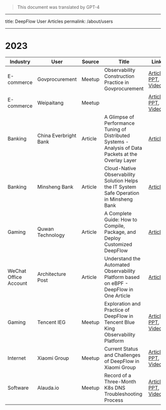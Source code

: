 > This document was translated by GPT-4

---

title: DeepFlow User Articles
permalink: /about/users

---

# 2023

| Industry              | User                  | Source  | Title                                                                                                  | Link                                                                                                                                                                                                                                                   |
| --------------------- | --------------------- | ------- | ------------------------------------------------------------------------------------------------------ | ------------------------------------------------------------------------------------------------------------------------------------------------------------------------------------------------------------------------------------------------------ |
| E-commerce            | Govprocurement        | Meetup  | Observability Construction Practice in Govprocurement                                                  | [Article](https://mp.weixin.qq.com/s/P_r1LQ3HerYNBYPZPClc2g), [PPT](http://yunshan-guangzhou.oss-cn-beijing.aliyuncs.com/yunshan-ticket/pdf/7698944121a1ce331c35428be49c2975_20230921103323.pdf), [Video](https://www.bilibili.com/video/BV1Sw411e7zC) |
| E-commerce            | Weipaitang            | Meetup  |                                                                                                        | [Article](#), [PPT](http://yunshan-guangzhou.oss-cn-beijing.aliyuncs.com/yunshan-ticket/pdf/ab5c0568c000db0d0669c8c6a59c3551_20230921103335.pdf), [Video](https://www.bilibili.com/video/BV1zH4y1S7zG)                                                 |
| Banking               | China Everbright Bank | Article | A Glimpse of Performance Tuning of Distributed Systems - Analysis of Data Packets at the Overlay Layer | [Article](https://mp.weixin.qq.com/s/aXwH6IIjCwZYHHqtqP2NSQ)                                                                                                                                                                                           |
| Banking               | Minsheng Bank         | Article | Cloud-Native Observability Solution Helps the IT System Safe Operation in Minsheng Bank                | [Article](https://mp.weixin.qq.com/s/rcCSDZfauhDdRD32hf5oxw)                                                                                                                                                                                           |
| Gaming                | Quwan Technology      | Article | A Complete Guide: How to Compile, Package, and Deploy Customized DeepFlow                              | [Article](https://mp.weixin.qq.com/s/-jWYq2rTRaTueuN0sAb3lA)                                                                                                                                                                                           |
| WeChat Office Account | Architecture Post     | Article | Understand the Automated Observability Platform based on eBPF - DeepFlow in One Article                | [Article](https://mp.weixin.qq.com/s/vkHsvoxJ6Ep-githtJAv7g)                                                                                                                                                                                           |
| Gaming                | Tencent IEG           | Meetup  | Exploration and Practice of DeepFlow in Tencent Blue King Observability Platform                       | [Article](https://www.infoq.cn/article/raua40qhu5ejhmqb0mf3), [PPT](http://yunshan-guangzhou.oss-cn-beijing.aliyuncs.com/yunshan-ticket/pdf/1de79730a61f2f03dce9890862733cf4_20231031154518.pdf), [Video](https://www.bilibili.com/video/BV1o14y1S7iy) |
| Internet              | Xiaomi Group          | Meetup  | Current Status and Challenges of DeepFlow in Xiaomi Group                                              | [Article](https://mp.weixin.qq.com/s/0WMIdy1SoTYRTkU2e-PprQ), [PPT](http://yunshan-guangzhou.oss-cn-beijing.aliyuncs.com/yunshan-ticket/pdf/a1ee4bcf5678dbd276353f4b59f4aeff_20231031154555.pdf), [Video](https://www.bilibili.com/video/BV12u411h7bn) |
| Software              | Alauda.io             | Meetup  | Record of a Three-Month K8s DNS Troubleshooting Process                                                | [Article](https://mp.weixin.qq.com/s/dDfckiTaALmFYHL6Tes_SA), [PPT](http://yunshan-guangzhou.oss-cn-beijing.aliyuncs.com/yunshan-ticket/pdf/ff69a942735788d654ba3b7d5acc24c6_20231031154454.pdf), [Video](https://www.bilibili.com/video/BV13X4y147UN) |
